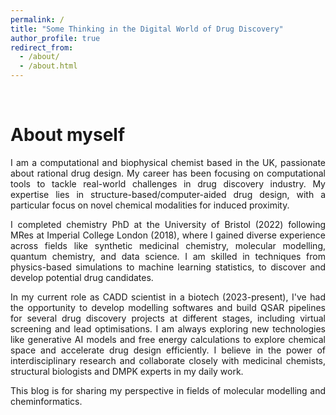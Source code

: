 ```yaml
---
permalink: /
title: "Some Thinking in the Digital World of Drug Discovery"
author_profile: true
redirect_from: 
  - /about/
  - /about.html
---
```


<br />

About myself
======

<p style="text-align: justify;">
I am a computational and biophysical chemist based in the UK, passionate about rational drug design. My career has been focusing on computational tools to tackle real-world challenges in drug discovery industry. My expertise lies in structure-based/computer-aided drug design, with a particular focus on novel chemical modalities for induced proximity.
</p>

<p style="text-align: justify;">
I completed chemistry PhD at the University of Bristol (2022) following MRes at Imperial College London (2018), where I gained diverse experience across fields like synthetic medicinal chemistry, molecular modelling, quantum chemistry, and data science. I am skilled in techniques from physics-based simulations to machine learning statistics, to discover and develop potential drug candidates.
</p>

<p style="text-align: justify;">
In my current role as CADD scientist in a biotech (2023-present), I've had the opportunity to develop modelling softwares and build QSAR pipelines for several drug discovery projects at different stages, including virtual screening and lead optimisations. I am always exploring new technologies like generative AI models and free energy calculations to explore chemical space and accelerate drug design efficiently. I believe in the power of interdisciplinary research and collaborate closely with medicinal chemists, structural biologists and DMPK experts in my daily work.
</p>

<p style="text-align: justify;">
This blog is for sharing my perspective in fields of molecular modelling and cheminformatics.
</p>
